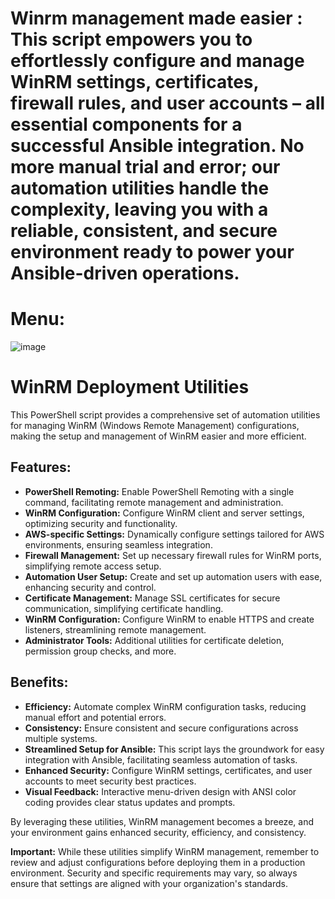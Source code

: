 # Winrm management made easier : This script empowers you to effortlessly configure and manage WinRM settings, certificates, firewall rules, and user accounts – all essential components for a successful Ansible integration. No more manual trial and error; our automation utilities handle the complexity, leaving you with a reliable, consistent, and secure environment ready to power your Ansible-driven operations.

<h1>Menu:</h1> 

![image](https://github.com/Razichennouf/ansible_winrm/assets/77803582/662e3747-f187-4b31-a65a-ca3f4cac6f22)

<h1>WinRM Deployment Utilities</h1>

<p>This PowerShell script provides a comprehensive set of automation utilities for managing WinRM (Windows Remote Management) configurations, making the setup and management of WinRM easier and more efficient.</p>

<h2>Features:</h2>
<ul>
    <li><strong>PowerShell Remoting:</strong> Enable PowerShell Remoting with a single command, facilitating remote management and administration.</li>
    <li><strong>WinRM Configuration:</strong> Configure WinRM client and server settings, optimizing security and functionality.</li>
    <li><strong>AWS-specific Settings:</strong> Dynamically configure settings tailored for AWS environments, ensuring seamless integration.</li>
    <li><strong>Firewall Management:</strong> Set up necessary firewall rules for WinRM ports, simplifying remote access setup.</li>
    <li><strong>Automation User Setup:</strong> Create and set up automation users with ease, enhancing security and control.</li>
    <li><strong>Certificate Management:</strong> Manage SSL certificates for secure communication, simplifying certificate handling.</li>
    <li><strong>WinRM Configuration:</strong> Configure WinRM to enable HTTPS and create listeners, streamlining remote management.</li>
    <li><strong>Administrator Tools:</strong> Additional utilities for certificate deletion, permission group checks, and more.</li>
</ul>

<h2>Benefits:</h2>
<ul>
    <li><strong>Efficiency:</strong> Automate complex WinRM configuration tasks, reducing manual effort and potential errors.</li>
    <li><strong>Consistency:</strong> Ensure consistent and secure configurations across multiple systems.</li>
    <li><strong>Streamlined Setup for Ansible:</strong> This script lays the groundwork for easy integration with Ansible, facilitating seamless automation of tasks.</li>
    <li><strong>Enhanced Security:</strong> Configure WinRM settings, certificates, and user accounts to meet security best practices.</li>
    <li><strong>Visual Feedback:</strong> Interactive menu-driven design with ANSI color coding provides clear status updates and prompts.</li>
</ul>

<p>By leveraging these utilities, WinRM management becomes a breeze, and your environment gains enhanced security, efficiency, and consistency.</p>

<p><strong>Important:</strong> While these utilities simplify WinRM management, remember to review and adjust configurations before deploying them in a production environment. Security and specific requirements may vary, so always ensure that settings are aligned with your organization's standards.</p>
